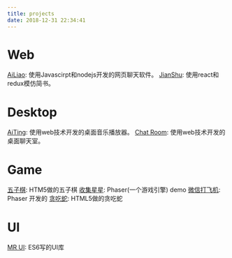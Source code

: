 ```yaml
---
title: projects
date: 2018-12-31 22:34:41
---
```



# Web

[AiLiao](https://renhongl.github.io/2016/11/24/%E5%BA%94%E7%94%A8%E5%B9%B3%E5%8F%B0WEB/): 使用Javascirpt和nodejs开发的网页聊天软件。
[JianShu](https://github.com/renhongl/jianshu-mofang): 使用react和redux模仿简书。

# Desktop

[AiTing](https://renhongl.github.io/2017/01/21/%E7%88%B1%E5%90%AC%E6%92%AD%E6%94%BE%E5%99%A8/): 使用web技术开发的桌面音乐播放器。
[Chat Room](https://renhongl.github.io/2016/11/15/%E5%BA%94%E7%94%A8%E5%B9%B3%E5%8F%B0%E6%A1%8C%E9%9D%A2%E7%89%88/): 使用web技术开发的桌面聊天室。


# Game

[五子棋](https://renhongl.github.io/game/chess/): HTM5做的五子棋
[收集星星](https://renhongl.github.io/game/collect-star/): Phaser(一个游戏引擎) demo
[微信打飞机](https://renhongl.github.io/game/plane/): Phaser 开发的
[贪吃蛇](https://renhongl.github.io/game/snake/): HTML5做的贪吃蛇


# UI

[MR UI](https://renhongl.github.io/mr/): ES6写的UI库


